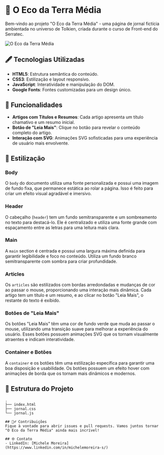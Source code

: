 # 📜 O Eco da Terra Média

Bem-vindo ao projeto "O Eco da Terra Média" - uma página de jornal fictícia ambientada no universo de Tolkien, criada durante o curso de Front-end do Serratec.

![O Eco da Terra Média](https://acdn.mitiendanube.com/stores/004/823/295/products/vintage-canvas-sn-941153bc206bebfedb17187527992339-1024-1024.webp)

## 🖋️ Tecnologias Utilizadas
- **HTML5**: Estrutura semântica do conteúdo.
- **CSS3**: Estilização e layout responsivo.
- **JavaScript**: Interatividade e manipulação do DOM.
- **Google Fonts**: Fontes customizadas para um design único.

## 🚀 Funcionalidades
- **Artigos com Títulos e Resumos**: Cada artigo apresenta um título chamativo e um resumo inicial.
- **Botão de "Leia Mais"**: Clique no botão para revelar o conteúdo completo do artigo.
- **Interação com SVG**: Animações SVG sofisticadas para uma experiência de usuário mais envolvente.

## 🎨 Estilização

### Body
O `body` do documento utiliza uma fonte personalizada e possui uma imagem de fundo fixa, que permanece estática ao rolar a página. Isso é feito para criar um efeito visual agradável e imersivo.

### Header
O cabeçalho (`header`) tem um fundo semitransparente e um sombreamento no texto para destacá-lo. Ele é centralizado e utiliza uma fonte grande com espaçamento entre as letras para uma leitura mais clara.

### Main
A `main` section é centrada e possui uma largura máxima definida para garantir legibilidade e foco no conteúdo. Utiliza um fundo branco semitransparente com sombra para criar profundidade.

### Articles
Os `articles` são estilizados com bordas arredondadas e mudanças de cor ao passar o mouse, proporcionando uma interação mais dinâmica. Cada artigo tem um título e um resumo, e ao clicar no botão "Leia Mais", o restante do texto é exibido.

### Botões de "Leia Mais"
Os botões "Leia Mais" têm uma cor de fundo verde que muda ao passar o mouse, utilizando uma transição suave para melhorar a experiência do usuário. Esses botões possuem animações SVG que os tornam visualmente atraentes e indicam interatividade.

### Container e Botões
A `container` e os botões têm uma estilização específica para garantir uma boa disposição e usabilidade. Os botões possuem um efeito hover com animações de borda que os tornam mais dinâmicos e modernos.

## 📂 Estrutura do Projeto

```plaintext
.
├── index.html
├── jornal.css
└── jornal.js

## 🧙‍♂️ Contribuições
Fique à vontade para abrir issues e pull requests. Vamos juntos tornar "O Eco da Terra Média" ainda mais incrível!

## 🌐 Contato
- LinkedIn: [Michele Moreira](https://www.linkedin.com/in/michelemoreira-s/)
